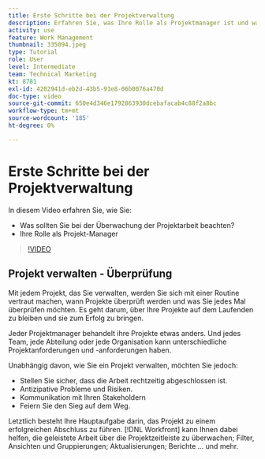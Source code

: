 ```yaml
---
title: Erste Schritte bei der Projektverwaltung
description: Erfahren Sie, was Ihre Rolle als Projektmanager ist und was Sie bei der Überwachung der Projektarbeit beachten sollten.
activity: use
feature: Work Management
thumbnail: 335094.jpeg
type: Tutorial
role: User
level: Intermediate
team: Technical Marketing
kt: 8781
exl-id: 4202941d-eb2d-43b5-91e8-06b0076a470d
doc-type: video
source-git-commit: 650e4d346e1792863930dcebafacab4c88f2a8bc
workflow-type: tm+mt
source-wordcount: '185'
ht-degree: 0%

---
```


# Erste Schritte bei der Projektverwaltung

In diesem Video erfahren Sie, wie Sie:

* Was sollten Sie bei der Überwachung der Projektarbeit beachten?
* Ihre Rolle als Projekt-Manager

>[!VIDEO](https://video.tv.adobe.com/v/335094/?quality=12&learn=on)

## Projekt verwalten - Überprüfung

Mit jedem Projekt, das Sie verwalten, werden Sie sich mit einer Routine vertraut machen, wann Projekte überprüft werden und was Sie jedes Mal überprüfen möchten. Es geht darum, über Ihre Projekte auf dem Laufenden zu bleiben und sie zum Erfolg zu bringen.

Jeder Projektmanager behandelt ihre Projekte etwas anders. Und jedes Team, jede Abteilung oder jede Organisation kann unterschiedliche Projektanforderungen und -anforderungen haben.

Unabhängig davon, wie Sie ein Projekt verwalten, möchten Sie jedoch:

* Stellen Sie sicher, dass die Arbeit rechtzeitig abgeschlossen ist.
* Antizipative Probleme und Risiken.
* Kommunikation mit Ihren Stakeholdern
* Feiern Sie den Sieg auf dem Weg.

Letztlich besteht Ihre Hauptaufgabe darin, das Projekt zu einem erfolgreichen Abschluss zu führen. [!DNL Workfront] kann Ihnen dabei helfen, die geleistete Arbeit über die Projektzeitleiste zu überwachen; Filter, Ansichten und Gruppierungen; Aktualisierungen; Berichte ... und mehr.

<!---
learn more urls
3 universal principles of project management
What is a project manager?
Project management knowledge areas
9 best practices for effective project management
10 work management problems and how to solve them
--->
